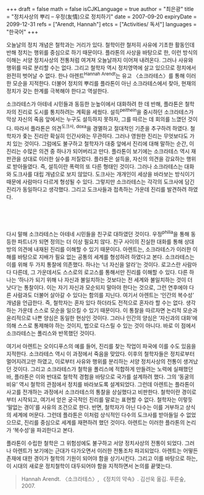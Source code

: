 +++
draft = false
math = false
isCJKLanguage = true
author = "최은광"
title = "정치사상의 뿌리 – 우정(友情)으로 정치하기"
date = 2007-09-20
expiryDate = 2099-12-31
refs = ["Arendt, Hannah"]
etcs = ["Activities/ 독서"]
languages = "한국어"
+++

오늘날의 정치 개념은 철학과는 거리가 있다. 철학이란 철저히 사유에 기초한 활동인데 반해 정치는 행위를 중심으로 하기 때문이다. 플라톤의 사상을 바탕으로 한, 이런 방식의 이해는 서양 정치사상의 전통처럼 여겨져 오늘날까지 이어져 내려온다. 그러나 사유와 행위를 따로 분리할 수는 없다. 그리고 철학자 역시 정치영역에 살고 있으므로 정치에서 완전히 벗어날 수 없다. 한나 아렌트<sup>Hannah Arendt</sup>는 유고 〈소크라테스〉를 통해 이러한 모순을 지적한다. 더불어 정치의 뿌리를 플라톤이 아닌 소크라테스에서 찾아, 현재의 정치가 갖는 한계를 극복해야 한다고 역설한다.

소크라테스가 아테네 시민들과 동등한 눈높이에서 대화하려 한 데 반해, 플라톤은 철학자의 진리로 도시를 통치하려는 계획을 세웠다. 설득<sup>peithein</sup>을 중시하던 소크라테스가 막상 자신의 죽음 앞에서는 누구도 설득하지 못하자, 그를 따르는 데 회의를 느꼈던 것이다. 따라서 플라톤은 의견<sup>도크사, doxa</sup>을 경멸하고 절대적인 기준을 추구하려 하였다. 철학자가 좇는 진리란 확실히 인간사와는 무관하다. 그러나 영원한 진리는 무엇보다도 가치 있는 것이다. 그럼에도 불구하고 철학자가 대중 앞에서 진리에 대해 말하는 순간, 이 진리는 수많은 의견 중 하나가 되어버리고 만다. 플라톤이 보기에는 소크라테스 역시 재판관을 상대로 이러한 실수를 저질렀다. 플라톤은 설득을, 자신의 의견을 강요하는 행위로 받아들였다. 즉, 설득이란 폭력의 또 다른 형태인 것이다. 그러나 소크라테스는 대화와 도크사를 대립 개념으로 보지 않았다. 도크사는 개개인이 세상을 바라보는 방식이기 때문에 사람마다 다르게 형성될 수 있다. 그렇지만 소크라테스는 각각의 도크사에 담긴 진리가 동일하다고 생각했다. 그리고 도크사들과 접촉하는 가운데 진리를 발견하려 하였다.

<br>

<script async src="https://pagead2.googlesyndication.com/pagead/js/adsbygoogle.js?client=ca-pub-2618164900782657"
     crossorigin="anonymous"></script>
<ins class="adsbygoogle"
     style="display:block; text-align:center;"
     data-ad-layout="in-article"
     data-ad-format="fluid"
     data-ad-client="ca-pub-2618164900782657"
     data-ad-slot="9803941047"></ins>
<script>
     (adsbygoogle = window.adsbygoogle || []).push({});
</script>

<br>

다시 말해 소크라테스는 아테네 시민들을 친구로 대하였던 것이다. 우정<sup>philia</sup>을 통해 동등한 파트너가 되면 정의는 더 이상 필요치 않다. 친구 사이의 진실한 대화를 통해 상대방의 의견에 내재된 진리를 이해할 수 있기 때문이다. 아렌트는, 소크라테스가 이러한 이해를 바탕으로 지배가 필요 없는 공통의 세계를 형성하려 하였다고 본다. 소크라테스는 이를 위해 두 가지 통찰에 의존했다. 하나는 ‘너 자신을 알라’는 것이다. 로고스란 사람마다 다른데, 그 가운데서도 스스로의 로고스를 통해서만 진리를 이해할 수 있다. 다른 하나는 ‘하나가 되기 위해 나 자신과 불일치하는 것보다는 전 세계와 불일치하는 것이 더 낫다’는 통찰이다. 이는 자기 자신과 모순되지 말아야 한다는 것으로, 그런 연후에야 다른 사람과도 더불어 살아갈 수 있다는 함의를 지닌다. 여기서 아렌트는 ‘인간의 복수성’ 개념을 언급한다. 즉, 철학자는 혼자 있다 하더라도 전적으로 혼자라 할 수는 없다. 생각하는 가운데 스스로 모순을 일으킬 수 있기 때문이다. 이 통찰을 따르자면 논리적 모순과 윤리적으로 나쁜 양심은 동일한 현상인 것이다. 그러나 인간의 양심은 ‘자신과의 대화’에 의해 스스로 통제해야 하는 것이지, 법으로 다스릴 수 있는 것이 아니다. 바로 이 점에서 소크라테스는 폴리스와 반목했던 것이다.

여기서 아렌트는 오이디푸스의 예를 들어, 진리를 찾는 작업이 파국에 이를 수도 있음을 지적한다. 소크라테스 역시 이 과정에서 죽음을 맞았다. 이후의 철학자들은 정치로부터 멀어지려고만 하였고, 이로부터 사유와 행위를 분리하는 서양 정치사상의 전통이 생겨났던 것이다. 그리고 소크라테스가 철학을 폴리스에 적합하게 만들려는 노력에 실패했던 바, 플라톤은 이와 반대로 철학적 경험을 바탕으로 국가를 설계하려 했다. 그의 ‘동굴의 비유’ 역시 철학의 관점에서 정치를 바라보도록 설계되었다. 그런데 아렌트는 플라톤이 사고를 전개하는 과정에서 소크라테스의 통찰을 상실했다고 비판한다. 철학이란 경이로부터 시작되고, 여기서 얻은 궁극적인 진리를 말로는 표현할 수 없다. 철학자는 이렇듯 ‘말없는 경이’를 사유의 조건으로 한다. 반면, 철학자가 아닌 다수는 이를 거부하고 상식의 세계에 머문다. 그런데 플라톤은 이처럼 상식적인 다수의 도크사를 받아들일 수 없었으므로, 진리를 중심으로 세계를 재편하려 했던 것이다. 아렌트는 이러한 플라톤의 논리가 ‘복수성’을 파괴한다고 본다.

플라톤이 수립한 철학은 그 위험성에도 불구하고 서양 정치사상의 전통이 되었다. 그러나 아렌트가 보기에는 근대가 다가오면서 이러한 전통조차 파괴되었다. 아렌트는 어떻든 존재에 대한 경이가 철학의 기원이 되어야 함을 상기시킨다. 그리고 이를 바탕으로 하는, 이 시대의 새로운 정치철학이 대두되어야 함을 지적하면서 논의를 끝맺는다.

> Hannah Arendt. 〈소크라테스〉, 《정치의 약속》. 김선욱 옮김. 푸른숲, 2007.

#
